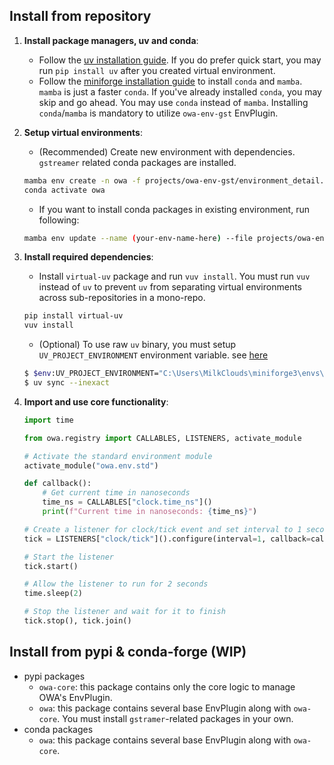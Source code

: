 ## Install from repository

1. **Install package managers, uv and conda**:
    - Follow the [uv installation guide](https://docs.astral.sh/uv/getting-started/installation/). If you do prefer quick start, you may run `pip install uv` after you created virtual environment.
    - Follow the [miniforge installation guide](https://github.com/conda-forge/miniforge?tab=readme-ov-file#install) to install `conda` and `mamba`. `mamba` is just a faster `conda`. If you've already installed `conda`, you may skip and go ahead. You may use `conda` instead of `mamba`. Installing `conda`/`mamba` is mandatory to utilize `owa-env-gst` EnvPlugin.

2. **Setup virtual environments**:
    - (Recommended) Create new environment with dependencies. `gstreamer` related conda packages are installed.
    ```sh
    mamba env create -n owa -f projects/owa-env-gst/environment_detail.yml
    conda activate owa
    ```
    - If you want to install conda packages in existing environment, run following:
    ```sh
    mamba env update --name (your-env-name-here) --file projects/owa-env-gst/environment_detail.yml
    ```

3. **Install required dependencies**:
    - Install `virtual-uv` package and run `vuv install`. You must run `vuv` instead of `uv` to prevent `uv` from separating virtual environments across sub-repositories in a mono-repo.
    ```sh
    pip install virtual-uv
    vuv install
    ```
    - (Optional) To use raw `uv` binary, you must setup `UV_PROJECT_ENVIRONMENT` environment variable. see [here](https://docs.astral.sh/uv/configuration/environment/#uv_project_environment)
    ```sh
    $ $env:UV_PROJECT_ENVIRONMENT="C:\Users\MilkClouds\miniforge3\envs\owa"
    $ uv sync --inexact
    ```

4. **Import and use core functionality**:
    ```python
    import time

    from owa.registry import CALLABLES, LISTENERS, activate_module

    # Activate the standard environment module
    activate_module("owa.env.std")

    def callback():
        # Get current time in nanoseconds
        time_ns = CALLABLES["clock.time_ns"]()
        print(f"Current time in nanoseconds: {time_ns}")

    # Create a listener for clock/tick event and set interval to 1 seconds.
    tick = LISTENERS["clock/tick"]().configure(interval=1, callback=callback)

    # Start the listener
    tick.start()

    # Allow the listener to run for 2 seconds
    time.sleep(2)

    # Stop the listener and wait for it to finish
    tick.stop(), tick.join()
    ```


## Install from pypi & conda-forge (WIP)

- pypi packages
    - `owa-core`: this package contains only the core logic to manage OWA's EnvPlugin.
    - `owa`: this package contains several base EnvPlugin along with `owa-core`. You must install `gstramer`-related packages in your own.
- conda packages
    - `owa`: this package contains several base EnvPlugin along with `owa-core`.

